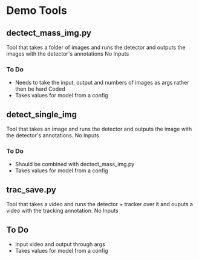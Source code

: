 # Demo Tools

## dectect_mass_img.py

Tool that takes a folder of images and runs the detector and outputs the images with the detector's annotations 
No Inputs 

### To Do 
- Needs to take the input, output and numbers of images as args rather then be hard Coded
- Takes values for model from a config

## detect_single_img
Tool that takes an image and runs the detector and outputs the image with the detector's annotations.
No Inputs 

### To Do 
- Should be combined with dectect_mass_img.py
- Takes values for model from a config

## trac_save.py

Tool that takes a video and runs the detector + tracker over it and ouputs a video with the tracking annotation. 
No Inputs

## To Do
- Input video and output through args 
- Takes values for model from a config